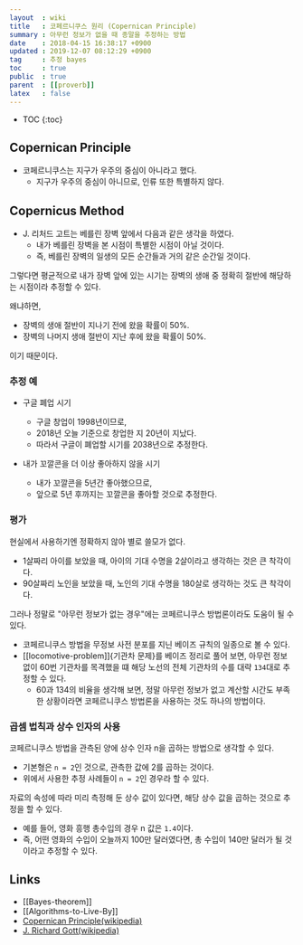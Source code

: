 ```yaml
---
layout  : wiki
title   : 코페르니쿠스 원리 (Copernican Principle)
summary : 아무런 정보가 없을 때 종말을 추정하는 방법
date    : 2018-04-15 16:38:17 +0900
updated : 2019-12-07 08:12:29 +0900
tag     : 추정 bayes
toc     : true
public  : true
parent  : [[proverb]]
latex   : false
---
```

* TOC
{:toc}

## Copernican Principle

* 코페르니쿠스는 지구가 우주의 중심이 아니라고 했다.
    * 지구가 우주의 중심이 아니므로, 인류 또한 특별하지 않다.

## Copernicus Method

* J. 리처드 고트는 베를린 장벽 앞에서 다음과 같은 생각을 하였다.
    * 내가 베를린 장벽을 본 시점이 특별한 시점이 아닐 것이다.
    * 즉, 베를린 장벽의 일생의 모든 순간들과 거의 같은 순간일 것이다.

그렇다면 평균적으로 내가 장벽 앞에 있는 시기는
장벽의 생애 중 정확히 절반에 해당하는 시점이라 추정할 수 있다.

왜냐하면,

* 장벽의 생애 절반이 지나기 전에 왔을 확률이 50%.
* 장벽의 나머지 생애 절반이 지난 후에 왔을 확률이 50%.

이기 때문이다.

### 추정 예

* 구글 폐업 시기
    * 구글 창업이 1998년이므로,
    * 2018년 오늘 기준으로 창업한 지 20년이 지났다.
    * 따라서 구글이 폐업할 시기를 2038년으로 추정한다.

* 내가 꼬깔콘을 더 이상 좋아하지 않을 시기
    * 내가 꼬깔콘을 5년간 좋아했으므로,
    * 앞으로 5년 후까지는 꼬깔콘을 좋아할 것으로 추정한다.


### 평가

현실에서 사용하기엔 정확하지 않아 별로 쓸모가 없다.

* 1살짜리 아이를 보았을 때, 아이의 기대 수명을 2살이라고 생각하는 것은 큰 착각이다.
* 90살짜리 노인을 보았을 때, 노인의 기대 수명을 180살로 생각하는 것도 큰 착각이다.

그러나 정말로 "아무런 정보가 없는 경우"에는 코페르니쿠스 방법론이라도 도움이 될 수 있다.

* 코페르니쿠스 방법을 무정보 사전 분포를 지닌 베이즈 규칙의 일종으로 볼 수 있다.
* [[locomotive-problem]]{기관차 문제}를 베이즈 정리로 풀어 보면, 아무런 정보 없이 60번 기관차를 목격했을 떄 해당 노선의 전체 기관차의 수를 대략 `134`대로 추정할 수 있다.
    * 60과 134의 비율을 생각해 보면, 정말 아무런 정보가 없고 계산할 시간도 부족한 상황이라면 코페르니쿠스 방법론을 사용하는 것도 하나의 방법이다.


### 곱셈 법칙과 상수 인자의 사용

코페르니쿠스 방법을 관측된 양에 상수 인자 n을 곱하는 방법으로 생각할 수 있다.

* 기본형은 `n = 2`인 것으로, 관측한 값에 2를 곱하는 것이다.
* 위에서 사용한 추정 사례들이 `n = 2`인 경우라 할 수 있다.

자료의 속성에 따라 미리 측정해 둔 상수 값이 있다면, 해당 상수 값을 곱하는 것으로 추정을 할 수 있다.

* 예를 들어, 영화 흥행 총수입의 경우 n 값은 `1.4`이다.
* 즉, 어떤 영화의 수입이 오늘까지 100만 달러였다면, 총 수입이 140만 달러가 될 것이라고 추정할 수 있다.



## Links

* [[Bayes-theorem]]
* [[Algorithms-to-Live-By]]
* [Copernican Principle(wikipedia)](https://en.wikipedia.org/wiki/Copernican_principle )
* [J. Richard Gott(wikipedia)](https://en.wikipedia.org/wiki/J._Richard_Gott )
